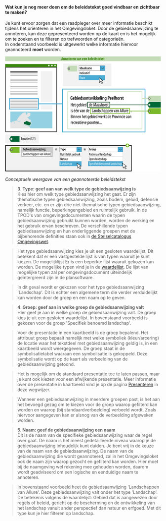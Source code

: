 ﻿#### Wat kun je nog meer doen om de beleidstekst goed vindbaar en zichtbaar te maken?

Je kunt ervoor zorgen dat een raadpleger over meer informatie beschikt tijdens
het oriënteren in het Omgevingsloket. Door de gebiedsaanwijzing te
annoteren, kan deze gepresenteerd worden op de kaart en is het mogelijk om te
zoeken en te filteren op trefwoorden of categorieën.  
In onderstaand voorbeeld is uitgewerkt welke informatie hiervoor geannoteerd
**moet** worden.

![](media/7603Beleidstekst_annoteren_Middel.png)

*Conceptuele weergave van een geannoteerde beleidstekst*

>   **3. Type: geef aan van welk type de gebiedsaanwijzing is**  
>   Kies hier om welk type gebiedsaanwijzing het gaat. Er zijn thematische typen
>   gebiedsaanwijzing, zoals bodem, geluid, defensie verkeer, etc. en er zijn drie
>   niet-thematische typen gebiedsaanwijzing, namelijk functie, beperkingengebied en
>   ruimtelijk gebruik. In de TPOD's van omgevingsdocumenten waarin de typen gebiedsaanwijzing gebruikt
>   kunnen worden, worden de werking en het gebruik ervan beschreven. De
>   verschillende typen gebiedsaanwijzing en hun onderliggende groepen met de
>   bijbehorende definities staan ook in [de Stelselcatalogus
>   Omgevingswet](https://stelselcatalogus.omgevingswet.overheid.nl/).

>   Het type gebiedsaanwijzing kies je uit een gesloten waardelijst.
>   Dit betekent dat er een vastgestelde lijst is van typen waaruit je kunt kiezen.
>   De mogelijklijst Er is een beperkte lijst waaruit gekozen kan worden. 
>   De mogelijke typen vind je in de [waardelijst](https://stelselcatalogus.omgevingswet.overheid.nl/waardelijstenpagina).
>   De lijst van mogelijke typen zal per omgevingsdocument uiteindelijk geïntergreerd
>   zijn in de plansoftware.

>   In dit geval wordt er gekozen voor het type gebiedsaanwijzing 'Landschap'.
>   Dit is echter een algemene term die verder verduidelijkt kan worden door 
>   de groep en een naam op te geven.

>   **4. Groep: geef aan in welke groep de gebiedsaanwijzing valt**  
>   Hier geef je aan in welke groep de gebiedsaanwijzing valt. De groep
>   kies je uit een gesloten waardelijst. In bovenstaand voorbeeld is gekozen 
>   voor de groep 'Specifiek benoemd landschap'.

>   Voor de presentatie in een kaartbeeld is de groep bepalend.
>   Het attribuut groep bepaalt namelijk met welke symboliek (kleur/arcering) de
>   locatie waar het tekstdeel met gebiedsaanwijzing geldig is, in een kaartbeeld wordt
>   weergegeven. De groep staat in de symbolisatietabel waaraan
>   een symbolisatie is gekoppeld. Deze symbolisatie wordt op de kaart als
>   verbeelding van de gebiedsaanwijzing getoond.

>   Het is mogelijk om de standaard presentatie toe te laten passen, maar je
>   kunt ook kiezen voor een afwijkende presentatie. Meer informatie over de
>   presentatie in kaartbeeld vind je op de pagina [Presenteren](/presenteren)
>   in deze wegwijzer.

>   Wanneer een gebiedsaanwijzing in meerdere groepen past, is het aan het bevoegd gezag 
>   om te kiezen voor de groep waarop gefilterd kan worden en waarop (bij 
>   standaardverbeelding) verbeeld wordt. Zoals hiervoor aangegeven kan er 
>   alsnog van de verbeelding afgeweken worden.

>   **5. Naam: geef de gebiedsaanwijzing een naam**  
>   Dit is de naam van de specifieke gebiedsaanwijzing waar de regel over gaat. De naam is het meest gedetailleerde niveau waarop
>   je de gebiedsaanwijzing inhoudelijk kunt duiden. Je bent vrij in de keuze van de naam van 
>   de gebiedsaanwijzing. De naam van de gebiedsaanwijzing die wordt geannoteerd, zal in het Omgevingsloket ook de naam zijn waarop 
>   gezocht en gefilterd kan worden. Hier moet bij de naamgeving wel rekening mee gehouden worden, daarom
>   wordt geadviseerd om een logische en eenduidige naam te annoteren.

>   In bovenstaand voorbeeld heet de gebiedsaanwijzing 'Landschappen van Allure'. 
>   Deze gebiedsaanwijzing valt onder het type 'Landschap'. De betekenis volgens de waardelijst:
>   Gebied dat is aangewezen door regels of beleid, gericht op de bescherming en de ontwikkeling 
>   van het landschap vanuit ander perspectief dan natuur en erfgoed. Met dit type kun je hier filteren
>   op landschap.




